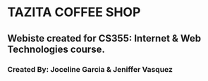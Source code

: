 <h1> TAZITA COFFEE SHOP </h1>
<h2> Webiste created for CS355: Internet & Web Technologies course. </h2>
<h3> Created By: Joceline Garcia & Jeniffer Vasquez </h3>
